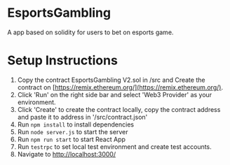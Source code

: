 # EsportsGambling

A app based on solidity for users to bet on esports game.

# Setup Instructions
1. Copy the contract EsportsGambling V2.sol in /src and Create the contract on [https://remix.ethereum.org/](https://remix.ethereum.org/).
2. Click 'Run' on the right side bar and select 'Web3 Provider' as your environment.
3. Click 'Create' to create the contract locally, copy the contract address and paste it to address in '/src/contract.json'
4. Run `npm install` to install dependencies
5. Run `node server.js` to start the server
6. Run `npm run start` to start React App
7. Run `testrpc` to set local test environment and create test accounts.
8. Navigate to [http://localhost:3000/](http://localhost:3000/)